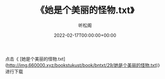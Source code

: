 ﻿---
title:  《她是个美丽的怪物.txt》
date:   2022-02-17T00:00:00+00:00
author: 听松阁
layout: post
permalink: /她是个美丽的怪物/
categories: 小说
tags: [小说]
---

点击《 [她是个美丽的怪物.txt](<a href="http://img.660000.xyz/bookstukust/book/bntxt/29/" target=_blank>http://img.660000.xyz/bookstukust/book/bntxt/29/她是个美丽的怪物.txt)》进行下载